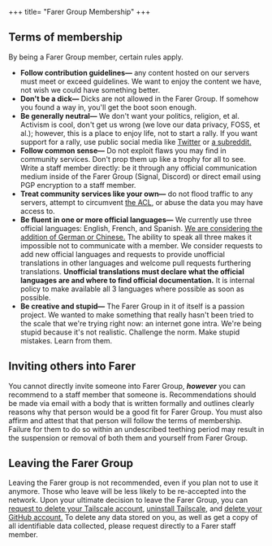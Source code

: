 +++
title= "Farer Group Membership"
+++

## Terms of membership
By being a Farer Group member, certain rules apply.
- **Follow contribution guidelines—** any content hosted on our servers must meet or exceed guidelines. We want to enjoy the content we have, not wish we could have something better.
- **Don't be a dick—** Dicks are not allowed in the Farer Group. If somehow you found a way in, you'll get the boot soon enough.
- **Be generally neutral—** We don't want your politics, religion, et al. Activism is cool, don't get us wrong (we love our data privacy, FOSS, et al.); however, this is a place to enjoy life, not to start a rally. If you want support for a rally, use public social media like [Twitter](https://twitter.com) or [a subreddit.](https://old.reddit.com)
- **Follow common sense—** Do not exploit flaws you may find in community services. Don't prop them up like a trophy for all to see. Write a staff member directly: be it through any official communication medium inside of the Farer Group (Signal, Discord) or direct email using PGP encryption to a staff member.
- **Treat community services like your own—** do not flood traffic to any servers, attempt to circumvent [the ACL](/tailscale/ACL.json), or abuse the data you may have access to.
- **Be fluent in one or more official languages—** We currently use three official languages: English, French, and Spanish. [We are considering the addition of German or Chinese.](https://github.com/farer-group/wiki/issues/15) The ability to speak all three makes it impossible not to communicate with a member. We consider requests to add new official languages and requests to provide unofficial translations in other languages and welcome pull requests furthering translations. **Unofficial translations must declare what the official languages are and where to find official documentation.** It is internal policy to make available all 3 languages where possible as soon as possible.
- **Be creative and stupid—** The Farer Group in it of itself is a passion project. We wanted to make something that really hasn't been tried to the scale that we're trying right now: an internet gone intra. We're being stupid because it's not realistic. Challenge the norm. Make stupid mistakes. Learn from them.

## Inviting others into Farer
You cannot directly invite someone into Farer Group, ***however*** you can recommend to a staff member that someone is. Recommendations should be made via email with a body that is written formally and outlines clearly reasons why that person would be a good fit for Farer Group. You must also affirm and attest that that person will follow the terms of membership. Failure for them to do so within an undescribed teething period may result in the suspension or removal of both them and yourself from Farer Group.

## Leaving the Farer Group
Leaving the Farer group is not recommended, even if you plan not to use it anymore. Those who leave will be less likely to be re-accepted into the network. Upon your ultimate decision to leave the Farer Group, you can [request to delete your Tailscale account](https://tailscale.com/contact/support/), [uninstall Tailscale](https://tailscale.com/kb/1069/uninstall/?q=uninstall), and [delete your GitHub account.](https://docs.github.com/en/account-and-profile/setting-up-and-managing-your-github-user-account/managing-user-account-settings/deleting-your-user-account) To delete any data stored on you, as well as get a copy of all identifiable data collected, please request directly to a Farer staff member.
